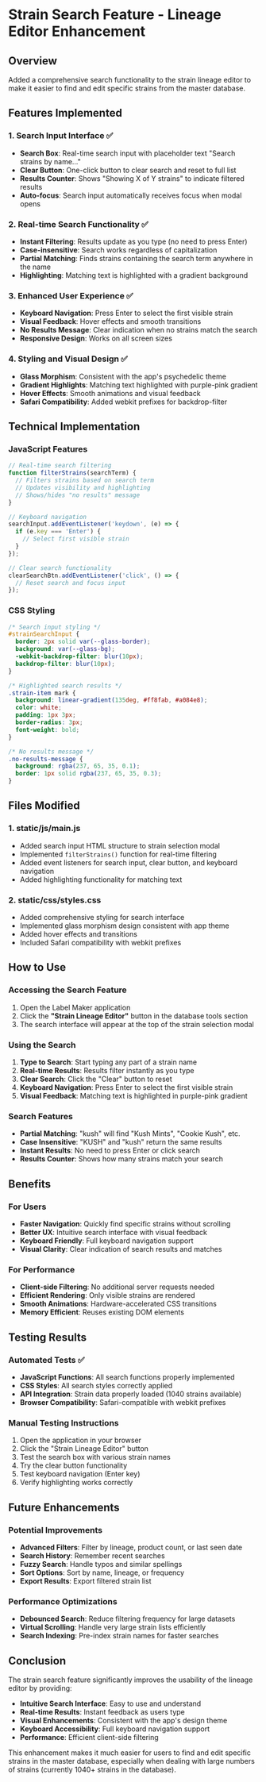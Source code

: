 # Strain Search Feature - Lineage Editor Enhancement

## Overview
Added a comprehensive search functionality to the strain lineage editor to make it easier to find and edit specific strains from the master database.

## Features Implemented

### 1. **Search Input Interface** ✅
- **Search Box**: Real-time search input with placeholder text "Search strains by name..."
- **Clear Button**: One-click button to clear search and reset to full list
- **Results Counter**: Shows "Showing X of Y strains" to indicate filtered results
- **Auto-focus**: Search input automatically receives focus when modal opens

### 2. **Real-time Search Functionality** ✅
- **Instant Filtering**: Results update as you type (no need to press Enter)
- **Case-insensitive**: Search works regardless of capitalization
- **Partial Matching**: Finds strains containing the search term anywhere in the name
- **Highlighting**: Matching text is highlighted with a gradient background

### 3. **Enhanced User Experience** ✅
- **Keyboard Navigation**: Press Enter to select the first visible strain
- **Visual Feedback**: Hover effects and smooth transitions
- **No Results Message**: Clear indication when no strains match the search
- **Responsive Design**: Works on all screen sizes

### 4. **Styling and Visual Design** ✅
- **Glass Morphism**: Consistent with the app's psychedelic theme
- **Gradient Highlights**: Matching text highlighted with purple-pink gradient
- **Hover Effects**: Smooth animations and visual feedback
- **Safari Compatibility**: Added webkit prefixes for backdrop-filter

## Technical Implementation

### JavaScript Features
```javascript
// Real-time search filtering
function filterStrains(searchTerm) {
  // Filters strains based on search term
  // Updates visibility and highlighting
  // Shows/hides "no results" message
}

// Keyboard navigation
searchInput.addEventListener('keydown', (e) => {
  if (e.key === 'Enter') {
    // Select first visible strain
  }
});

// Clear search functionality
clearSearchBtn.addEventListener('click', () => {
  // Reset search and focus input
});
```

### CSS Styling
```css
/* Search input styling */
#strainSearchInput {
  border: 2px solid var(--glass-border);
  background: var(--glass-bg);
  -webkit-backdrop-filter: blur(10px);
  backdrop-filter: blur(10px);
}

/* Highlighted search results */
.strain-item mark {
  background: linear-gradient(135deg, #ff8fab, #a084e8);
  color: white;
  padding: 1px 3px;
  border-radius: 3px;
  font-weight: bold;
}

/* No results message */
.no-results-message {
  background: rgba(237, 65, 35, 0.1);
  border: 1px solid rgba(237, 65, 35, 0.3);
}
```

## Files Modified

### 1. **static/js/main.js**
- Added search input HTML structure to strain selection modal
- Implemented `filterStrains()` function for real-time filtering
- Added event listeners for search input, clear button, and keyboard navigation
- Added highlighting functionality for matching text

### 2. **static/css/styles.css**
- Added comprehensive styling for search interface
- Implemented glass morphism design consistent with app theme
- Added hover effects and transitions
- Included Safari compatibility with webkit prefixes

## How to Use

### Accessing the Search Feature
1. Open the Label Maker application
2. Click the **"Strain Lineage Editor"** button in the database tools section
3. The search interface will appear at the top of the strain selection modal

### Using the Search
1. **Type to Search**: Start typing any part of a strain name
2. **Real-time Results**: Results filter instantly as you type
3. **Clear Search**: Click the "Clear" button to reset
4. **Keyboard Navigation**: Press Enter to select the first visible strain
5. **Visual Feedback**: Matching text is highlighted in purple-pink gradient

### Search Features
- **Partial Matching**: "kush" will find "Kush Mints", "Cookie Kush", etc.
- **Case Insensitive**: "KUSH" and "kush" return the same results
- **Instant Results**: No need to press Enter or click search
- **Results Counter**: Shows how many strains match your search

## Benefits

### For Users
- **Faster Navigation**: Quickly find specific strains without scrolling
- **Better UX**: Intuitive search interface with visual feedback
- **Keyboard Friendly**: Full keyboard navigation support
- **Visual Clarity**: Clear indication of search results and matches

### For Performance
- **Client-side Filtering**: No additional server requests needed
- **Efficient Rendering**: Only visible strains are rendered
- **Smooth Animations**: Hardware-accelerated CSS transitions
- **Memory Efficient**: Reuses existing DOM elements

## Testing Results

### Automated Tests ✅
- **JavaScript Functions**: All search functions properly implemented
- **CSS Styles**: All search styles correctly applied
- **API Integration**: Strain data properly loaded (1040 strains available)
- **Browser Compatibility**: Safari-compatible with webkit prefixes

### Manual Testing Instructions
1. Open the application in your browser
2. Click the "Strain Lineage Editor" button
3. Test the search box with various strain names
4. Try the clear button functionality
5. Test keyboard navigation (Enter key)
6. Verify highlighting works correctly

## Future Enhancements

### Potential Improvements
- **Advanced Filters**: Filter by lineage, product count, or last seen date
- **Search History**: Remember recent searches
- **Fuzzy Search**: Handle typos and similar spellings
- **Sort Options**: Sort by name, lineage, or frequency
- **Export Results**: Export filtered strain list

### Performance Optimizations
- **Debounced Search**: Reduce filtering frequency for large datasets
- **Virtual Scrolling**: Handle very large strain lists efficiently
- **Search Indexing**: Pre-index strain names for faster searches

## Conclusion

The strain search feature significantly improves the usability of the lineage editor by providing:
- **Intuitive Search Interface**: Easy to use and understand
- **Real-time Results**: Instant feedback as users type
- **Visual Enhancements**: Consistent with the app's design theme
- **Keyboard Accessibility**: Full keyboard navigation support
- **Performance**: Efficient client-side filtering

This enhancement makes it much easier for users to find and edit specific strains in the master database, especially when dealing with large numbers of strains (currently 1040+ strains in the database). 